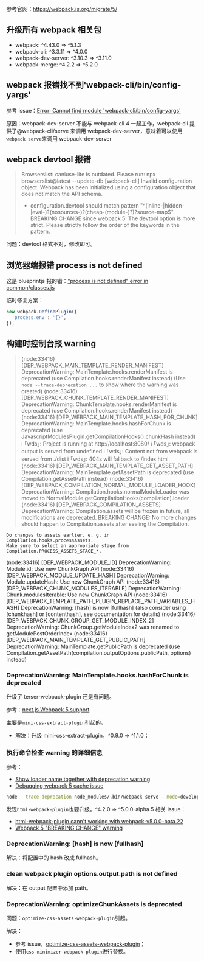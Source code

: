 参考官网：https://webpack.js.org/migrate/5/

## 升级所有 webpack 相关包

-   webpack: ^4.43.0 => ^5.1.3
-   webpack-cli: ^3.3.11 => ^4.0.0
-   webpack-dev-server: ^3.10.3 => ^3.11.0
-   webpack-merge: ^4.2.2 => ^5.2.0

## webpack 报错找不到'webpack-cli/bin/config-yargs'

参考 issue：[Error: Cannot find module 'webpack-cli/bin/config-yargs'](https://github.com/webpack/webpack-dev-server/issues/2759)

原因：webpack-dev-server 不能与 webpack-cli 4 一起工作，webpack-cli 提供了@webpack-cli/serve 来调用 webpack-dev-server，意味着可以使用`webpack serve`来调用 webpack-dev-server

## webpack devtool 报错

> Browserslist: caniuse-lite is outdated. Please run:
> npx browserslist@latest --update-db
> [webpack-cli] Invalid configuration object. Webpack has been initialized using a configuration object that does not match the API schema.
>
> -   configuration.devtool should match pattern "^(inline-|hidden-|eval-)?(nosources-)?(cheap-(module-)?)?source-map$".
>     BREAKING CHANGE since webpack 5: The devtool option is more strict.
>     Please strictly follow the order of the keywords in the pattern.

问题：devtool 格式不对，修改即可。

## 浏览器端报错 process is not defined

这是 blueprintjs 报的错：["process is not defined" error in common/classes.js](https://github.com/palantir/blueprint/issues/3739)

临时修复方案：

```javascript
new webpack.DefinePlugin({
  'process.env': '{}',
}),
```

## 构建时控制台报 warning

> (node:33416) [DEP_WEBPACK_MAIN_TEMPLATE_RENDER_MANIFEST] DeprecationWarning: MainTemplate.hooks.renderManifest is deprecated (use Compilation.hooks.renderManifest instead)
> (Use `node --trace-deprecation ...` to show where the warning was created)
> (node:33416) [DEP_WEBPACK_CHUNK_TEMPLATE_RENDER_MANIFEST] DeprecationWarning: ChunkTemplate.hooks.renderManifest is deprecated (use Compilation.hooks.renderManifest instead)
> (node:33416) [DEP_WEBPACK_MAIN_TEMPLATE_HASH_FOR_CHUNK] DeprecationWarning: MainTemplate.hooks.hashForChunk is deprecated (use JavascriptModulesPlugin.getCompilationHooks().chunkHash instead)
> ℹ ｢wds｣: Project is running at http://localhost:8080/
> ℹ ｢wds｣: webpack output is served from undefined
> ℹ ｢wds｣: Content not from webpack is served from ./dist
> ℹ ｢wds｣: 404s will fallback to /index.html
> (node:33416) [DEP_WEBPACK_MAIN_TEMPLATE_GET_ASSET_PATH] DeprecationWarning: MainTemplate.getAssetPath is deprecated (use Compilation.getAssetPath instead)
> (node:33416) [DEP_WEBPACK_COMPILATION_NORMAL_MODULE_LOADER_HOOK] DeprecationWarning: Compilation.hooks.normalModuleLoader was moved to NormalModule.getCompilationHooks(compilation).loader
> (node:33416) [DEP_WEBPACK_COMPILATION_ASSETS] DeprecationWarning: Compilation.assets will be frozen in future, all modifications are deprecated.
> BREAKING CHANGE: No more changes should happen to Compilation.assets after sealing the Compilation.

    Do changes to assets earlier, e. g. in Compilation.hooks.processAssets.
    Make sure to select an appropriate stage from Compilation.PROCESS_ASSETS_STAGE_*.

(node:33416) [DEP_WEBPACK_MODULE_ID] DeprecationWarning: Module.id: Use new ChunkGraph API
(node:33416) [DEP_WEBPACK_MODULE_UPDATE_HASH] DeprecationWarning: Module.updateHash: Use new ChunkGraph API
(node:33416) [DEP_WEBPACK_CHUNK_MODULES_ITERABLE] DeprecationWarning: Chunk.modulesIterable: Use new ChunkGraph API
(node:33416) [DEP_WEBPACK_TEMPLATE_PATH_PLUGIN_REPLACE_PATH_VARIABLES_HASH] DeprecationWarning: [hash] is now [fullhash] (also consider using [chunkhash] or [contenthash], see documentation for details)
(node:33416) [DEP_WEBPACK_CHUNK_GROUP_GET_MODULE_INDEX_2] DeprecationWarning: ChunkGroup.getModuleIndex2 was renamed to getModulePostOrderIndex
(node:33416) [DEP_WEBPACK_MAIN_TEMPLATE_GET_PUBLIC_PATH] DeprecationWarning: MainTemplate.getPublicPath is deprecated (use Compilation.getAssetPath(compilation.outputOptions.publicPath, options) instead)

### DeprecationWarning: MainTemplate.hooks.hashForChunk is deprecated

升级了 terser-webpack-plugin 还是有问题。

参考：[next.js Webpack 5 support](https://github.com/vercel/next.js/issues/13341)

主要是`mini-css-extract-plugin`引起的。

-   解决：升级 mini-css-extract-plugin，^0.9.0 => ^1.1.0；

### 执行命令检查 warning 的详细信息

参考：

-   [Show loader name together with deprecation warning](https://github.com/webpack/loader-utils/issues/75)
-   [Debugging webpack 5 cache issue](https://github.com/webpack/webpack/issues/10707)

```bash
node --trace-deprecation node_modules/.bin/webpack serve --mode=development
```

发现`html-webpack-plugin`也要升级。^4.2.0 => ^5.0.0-alpha.5
相关 issue：

-   [html-webpack-plugin cann't working with webpack-v5.0.0-bata.22](https://github.com/jantimon/html-webpack-plugin/issues/1488)
-   [Webpack 5 "BREAKING CHANGE" warning](https://github.com/jantimon/html-webpack-plugin/issues/1501)

### DeprecationWarning: [hash] is now [fullhash]

解决：将配置中的 hash 改成 fullhash。

### clean webpack plugin options.output.path is not defined

解决：在 output 配置中添加 path。

### DeprecationWarning: optimizeChunkAssets is deprecated

问题：`optimize-css-assets-webpack-plugin`引起。

解决：

-   参考 issue，[optimize-css-assets-webpack-plugin](https://github.com/NMFR/optimize-css-assets-webpack-plugin/issues/134)；
-   使用`css-minimizer-webpack-plugin`进行替换。
